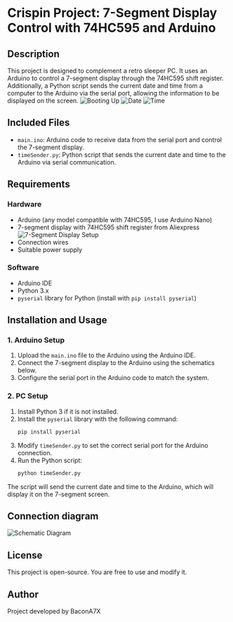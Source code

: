 # Crispin Project: 7-Segment Display Control with 74HC595 and Arduino

## Description
This project is designed to complement a retro sleeper PC. It uses an Arduino to control a 7-segment display through the 74HC595 shift register. Additionally, a Python script sends the current date and time from a computer to the Arduino via the serial port, allowing the information to be displayed on the screen.
![Booting Up](Images/booting_up.jpeg)
![Date](Images/date.jpeg)
![Time](Images/time.jpeg)

## Included Files
- `main.ino`: Arduino code to receive data from the serial port and control the 7-segment display.
- `timeSender.py`: Python script that sends the current date and time to the Arduino via serial communication.

## Requirements
### Hardware
- Arduino (any model compatible with 74HC595, I use Arduino Nano)
- 7-segment display with 74HC595 shift register from Aliexpress
   ![7-Segment Display Setup](Images/74HC595.webp)
- Connection wires
- Suitable power supply

### Software
- Arduino IDE
- Python 3.x
- `pyserial` library for Python (install with `pip install pyserial`)

## Installation and Usage
### 1. Arduino Setup
1. Upload the `main.ino` file to the Arduino using the Arduino IDE.
2. Connect the 7-segment display to the Arduino using the schematics below.
3. Configure the serial port in the Arduino code to match the system.

### 2. PC Setup
1. Install Python 3 if it is not installed.
2. Install the `pyserial` library with the following command:
   ```sh
   pip install pyserial
   ```
3. Modify `timeSender.py` to set the correct serial port for the Arduino connection.
4. Run the Python script:
   ```sh
   python timeSender.py
   ```

The script will send the current date and time to the Arduino, which will display it on the 7-segment screen.

## Connection diagram
![Schematic Diagram](Images/Schematic.png)

## License
This project is open-source. You are free to use and modify it.

## Author
Project developed by BaconA7X



